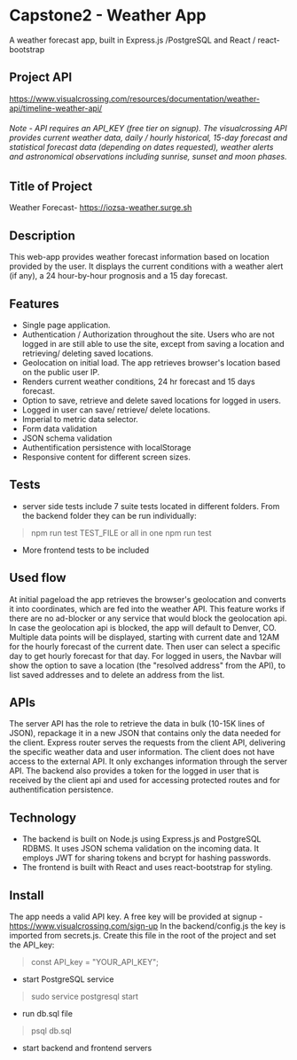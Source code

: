 # Capstone2 - Weather App
A weather forecast app, built in Express.js /PostgreSQL and React / react-bootstrap

## Project API
https://www.visualcrossing.com/resources/documentation/weather-api/timeline-weather-api/
###### Note - API requires an API_KEY (free tier on signup). The visualcrossing API provides current weather data, daily / hourly historical, 15-day forecast and statistical forecast data (depending on dates requested), weather alerts and astronomical observations including sunrise, sunset and moon phases. ######

## Title of Project
Weather Forecast- https://iozsa-weather.surge.sh

## Description
This web-app provides weather forecast information based on location provided by the user. It displays the current conditions with a weather alert (if any), a 24 hour-by-hour prognosis and a 15 day forecast.

## Features
- Single page application.
- Authentication / Authorization throughout the site. Users who are not logged in are still able to use the site, except from saving a location and retrieving/ deleting saved locations.
- Geolocation on initial load. The app retrieves browser's location based on the public user IP.
- Renders current weather conditions, 24 hr forecast and 15 days forecast.
- Option to save, retrieve and delete saved locations for logged in users.
- Logged in user can save/ retrieve/ delete locations.
- Imperial to metric data selector.
- Form data validation
- JSON schema validation
- Authentification persistence with localStorage
- Responsive content for different screen sizes.

## Tests
- server side tests include 7 suite tests located in different folders. From the backend folder they can be run individually:
> npm run test TEST_FILE
or all in one 
> npm run test
- More frontend tests to be included

## Used flow
At initial pageload the app retrieves the browser's geolocation and converts it into coordinates, which are fed into the weather API. This feature works if there are no ad-blocker or any service that would block the geolocation api. In case the geolocation api is blocked, the app will default to Denver, CO.
Multiple data points will be displayed, starting with current date and 12AM for the hourly forecast of the current date. Then user can select a specific day to get hourly forecast for that day.
For logged in users, the Navbar will show the option to save a location (the "resolved address" from the API), to list saved addresses and to delete an address from the list.

## APIs
The server API has the role to retrieve the data in bulk (10-15K lines of JSON), repackage it in a new JSON that contains only the data needed for the client. Express router serves the requests from the client API, delivering the specific weather data and user information. The client does not have access to the external API. It only exchanges information through the server API. The backend also provides a token for the logged in user that is received by the client api and used for accessing protected routes and for authentification persistence.

## Technology
- The backend is built on Node.js using Express.js and PostgreSQL RDBMS. It uses JSON schema validation on the incoming data. It employs JWT for sharing tokens and bcrypt for hashing passwords.
- The frontend is built with React and uses react-bootstrap for styling.

## Install
The app needs a valid API key. A free key will be provided at signup - https://www.visualcrossing.com/sign-up
In the backend/config.js the key is imported from secrets.js. Create this file in the root of the project and set the API_key:
> const API_key = "YOUR_API_KEY";
- start PostgreSQL service
> sudo service postgresql start
- run db.sql file
> psql db.sql
- start backend and frontend servers


